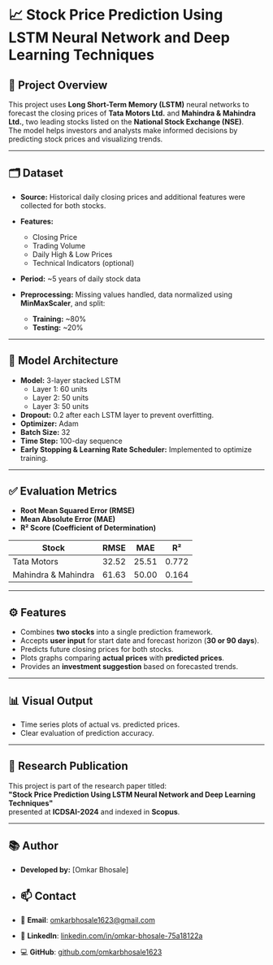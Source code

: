 # 📈 Stock Price Prediction Using LSTM Neural Network and Deep Learning Techniques 

## 📌 Project Overview
This project uses **Long Short-Term Memory (LSTM)** neural networks to forecast the closing prices of **Tata Motors Ltd.** and **Mahindra & Mahindra Ltd.**, two leading stocks listed on the **National Stock Exchange (NSE)**.  
The model helps investors and analysts make informed decisions by predicting stock prices and visualizing trends.

---

## 🗂️ Dataset
- **Source:** Historical daily closing prices and additional features were collected for both stocks.
- **Features:**  
  - Closing Price  
  - Trading Volume  
  - Daily High & Low Prices  
  - Technical Indicators (optional)

- **Period:** ~5 years of daily stock data  
- **Preprocessing:** Missing values handled, data normalized using **MinMaxScaler**, and split:  
  - **Training:** ~80%  
  - **Testing:** ~20%

---

## 🧠 Model Architecture
- **Model:** 3-layer stacked LSTM
  - Layer 1: 60 units
  - Layer 2: 50 units
  - Layer 3: 50 units
- **Dropout:** 0.2 after each LSTM layer to prevent overfitting.
- **Optimizer:** Adam
- **Batch Size:** 32
- **Time Step:** 100-day sequence
- **Early Stopping & Learning Rate Scheduler:** Implemented to optimize training.

---

## ✅ Evaluation Metrics
- **Root Mean Squared Error (RMSE)**
- **Mean Absolute Error (MAE)**
- **R² Score (Coefficient of Determination)**

| Stock         | RMSE | MAE  | R²   |
|---------------|------|------|------|
| Tata Motors   | 32.52 | 25.51 | 0.772 |
| Mahindra & Mahindra | 61.63 | 50.00 | 0.164 |

---

## ⚙️ Features
- Combines **two stocks** into a single prediction framework.
- Accepts **user input** for start date and forecast horizon (**30 or 90 days**).
- Predicts future closing prices for both stocks.
- Plots graphs comparing **actual prices** with **predicted prices**.
- Provides an **investment suggestion** based on forecasted trends.

---

## 📊 Visual Output
- Time series plots of actual vs. predicted prices.
- Clear evaluation of prediction accuracy.

---

## 📝 Research Publication

This project is part of the research paper titled:  
**"Stock Price Prediction Using LSTM Neural Network and Deep Learning Techniques"**  
presented at **ICDSAI-2024** and indexed in **Scopus**.

---

## 📚 Author
- **Developed by:** [Omkar Bhosale]
- ## 📫 Contact

- 📧 **Email**: omkarbhosale1623@gmail.com
- 🔗 **LinkedIn**: [linkedin.com/in/omkar-bhosale-75a18122a](https://www.linkedin.com/in/omkar-bhosale-75a18122a/)
- 💻 **GitHub**: [github.com/omkarbhosale1623](https://github.com/omkarbhosale1623)



